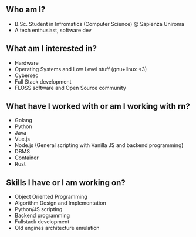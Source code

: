 ## Who am I? 
- B.Sc. Student in Infromatics (Computer Science) @ Sapienza Uniroma
- A tech enthusiast, software dev

## What am I interested in? 
- Hardware
- Operating Systems and Low Level stuff (gnu+linux <3)
- Cybersec 
- Full Stack development
- FLOSS software and Open Source community
  
## What have I worked with or am I working with rn?
- Golang
- Python 
- Java
- Vue.js
- Node.js (General scripting with Vanilla JS and backend programming) 
- DBMS
- Container 
- Rust

## Skills I have or I am working on?
- Object Oriented Programming
- Algorithm Design and Implementation
- Python/JS scripting
- Backend programming
- Fullstack development
- Old engines architecture emulation



